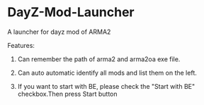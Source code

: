 ﻿# DayZ-Mod-Launcher
A launcher for dayz mod of ARMA2

Features:

1. Can remember the path of arma2 and arma2oa exe file.

2. Can auto automatic identify all mods and list them on the left.

3. If you want to start with BE, please check the "Start with BE" checkbox.Then press Start button

